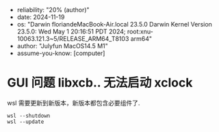 - reliability: "20% (author)"
- date: 2024-11-19
- os: "Darwin floriandeMacBook-Air.local 23.5.0 Darwin Kernel Version 23.5.0: Wed May  1 20:16:51 PDT 2024; root:xnu-10063.121.3~5/RELEASE_ARM64_T8103 arm64"
- author: "Julyfun MacOS14.5 M1"
- assume-you-know: [computer]

# GUI 问题 libxcb.. 无法启动 xclock

wsl 需要更新到新版本，新版本都包含必要组件了.

```
wsl --shutdown
wsl --update
```

